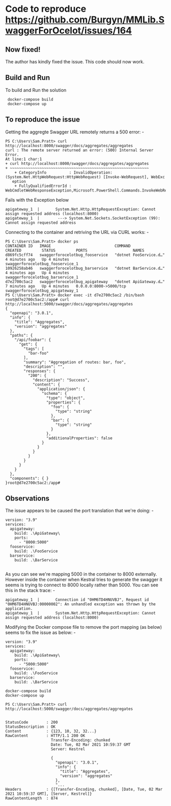 # Code to reproduce https://github.com/Burgyn/MMLib.SwaggerForOcelot/issues/164 

## Now fixed!

The author has kindly fixed the issue. This code should now work.

## Build and Run
To build and Run the solution
```
 docker-compose build
 docker-compose up
```

## To reproduce the issue

Getting the aggregte Swagger URL remotely returns a 500 error: -

```
PS C:\Users\Sam.Pratt> curl http://localhost:8000/swagger/docs/aggregates/aggregates
curl : The remote server returned an error: (500) Internal Server Error.
At line:1 char:1
+ curl http://localhost:8000/swagger/docs/aggregates/aggregates
+ ~~~~~~~~~~~~~~~~~~~~~~~~~~~~~~~~~~~~~~~~~~~~~~~~~~~~~~~~~~~~~
    + CategoryInfo          : InvalidOperation: (System.Net.HttpWebRequest:HttpWebRequest) [Invoke-WebRequest], WebExc
   eption
    + FullyQualifiedErrorId : WebCmdletWebResponseException,Microsoft.PowerShell.Commands.InvokeWebRequestCommand
```

Fails with the Exception below
```
apigateway_1  |       System.Net.Http.HttpRequestException: Cannot assign requested address (localhost:8000)
apigateway_1  |        ---> System.Net.Sockets.SocketException (99): Cannot assign requested address
```

Connecting to the container and retriving the URL via CURL works: -
```
PS C:\Users\Sam.Pratt> docker ps
CONTAINER ID   IMAGE                            COMMAND                  CREATED         STATUS         PORTS                    NAMES
d869fc5cff74   swaggerforocelotbug_fooservice   "dotnet FooService.d…"   4 minutes ago   Up 4 minutes                            swaggerforocelotbug_fooservice_1
10926258ab46   swaggerforocelotbug_barservice   "dotnet BarService.d…"   4 minutes ago   Up 4 minutes                            swaggerforocelotbug_barservice_1
d7e2700c5ac2   swaggerforocelotbug_apigateway   "dotnet ApiGateway.d…"   7 minutes ago   Up 4 minutes   0.0.0.0:8000->5000/tcp   swaggerforocelotbug_apigateway_1
PS C:\Users\Sam.Pratt> docker exec -it d7e2700c5ac2 /bin/bash
root@d7e2700c5ac2:/app# curl http://localhost:5000/swagger/docs/aggregates/aggregates
{
  "openapi": "3.0.1",
  "info": {
    "title": "Aggregates",
    "version": "aggregates"
  },
  "paths": {
    "/api/foobar": {
      "get": {
        "tags": [
          "bar-foo"
        ],
        "summary": "Aggregation of routes: bar, foo",
        "description": "",
        "responses": {
          "200": {
            "description": "Success",
            "content": {
              "application/json": {
                "schema": {
                  "type": "object",
                  "properties": {
                    "foo": {
                      "type": "string"
                    },
                    "bar": {
                      "type": "string"
                    }
                  },
                  "additionalProperties": false
                }
              }
            }
          }
        }
      }
    }
  },
  "components": { }
}root@d7e2700c5ac2:/app#
```

## Observations

The issue appears to be caused the port translation that we're doing: -

```
version: "3.9"
services:
  apigateway:
    build: .\ApiGateway\
    ports:
      - "8000:5000"
  fooservice:
    build: .\FooService
  barservice:
    build: .\BarService
    
```

As you can see we're mapping 5000 in the container to 8000 externally. However inside the container when Kestral tries to generate the swagger it seems is trying to connect to 
8000 locally rather than 5000. You can see this in the stack trace: -

```
apigateway_1  |       Connection id "0HM6TD4HNUVBJ", Request id "0HM6TD4HNUVBJ:00000002": An unhandled exception was thrown by the application.
apigateway_1  |       System.Net.Http.HttpRequestException: Cannot assign requested address (localhost:8000)
```

Modifying the Docker compose file to remove the port mapping (as below) seems to fix the issue as below: -

```
version: "3.9"
services:
  apigateway:
    build: .\ApiGateway\
    ports:
      - "5000:5000"
  fooservice:
    build: .\FooService
  barservice:
    build: .\BarService

```

```
docker-compose build
docker-compose up
```

```
PS C:\Users\Sam.Pratt> curl http://localhost:5000/swagger/docs/aggregates/aggregates


StatusCode        : 200
StatusDescription : OK
Content           : {123, 10, 32, 32...}
RawContent        : HTTP/1.1 200 OK
                    Transfer-Encoding: chunked
                    Date: Tue, 02 Mar 2021 10:59:37 GMT
                    Server: Kestrel

                    {
                      "openapi": "3.0.1",
                      "info": {
                        "title": "Aggregates",
                        "version": "aggregates"
                      },
                      "...
Headers           : {[Transfer-Encoding, chunked], [Date, Tue, 02 Mar 2021 10:59:37 GMT], [Server, Kestrel]}
RawContentLength  : 874
```
